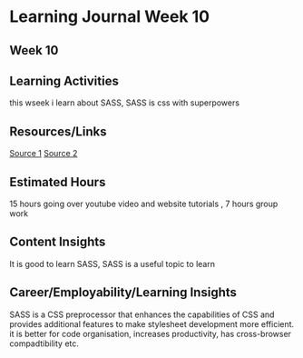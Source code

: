 # Learning Journal Week 10
## Week 10
## Learning Activities
this wseek i learn about SASS, SASS is css with superpowers
## Resources/Links
[Source 1]([https://www.youtube.com/watch?v=6EukZDFE_Zg&ab_channel=Simplilearn](https://www.w3schools.com/sass/))
[Source 2](https://www.youtube.com/watch?v=OK_JCtrrv-c&ab_channel=freeCodeCamp.org)
## Estimated Hours
15 hours going over youtube video and website tutorials , 7 hours group work
## Content Insights
It is good to learn SASS, SASS is a useful topic to learn
## Career/Employability/Learning Insights
SASS is a CSS preprocessor that enhances the capabilities of CSS and provides additional features to make stylesheet development more efficient. it is better for code organisation, increases productivity, has cross-browser compadtibility etc.

